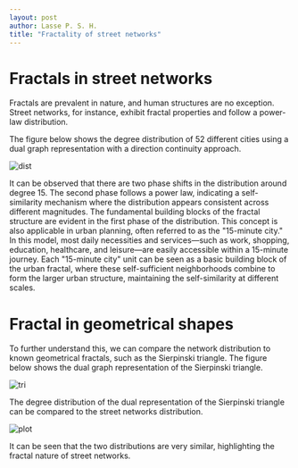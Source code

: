 ```yaml
---
layout: post
author: Lasse P. S. H.
title: "Fractality of street networks"
---
```


# Fractals in street networks

Fractals are prevalent in nature, and human structures are no exception. Street networks, for instance, exhibit fractal properties and follow a power-law distribution.

The figure below shows the degree distribution of 52 different cities using a dual graph representation with a direction continuity approach. 

![dist](/portfolio/images/fractality/real_degree.png)

It can be observed that there are two phase shifts in the distribution around degree 15. 
The second phase follows a power law, indicating a self-similarity mechanism where the distribution appears consistent across different magnitudes. The fundamental building blocks of the fractal structure are evident in the first phase of the distribution.
This concept is also applicable in urban planning, often referred to as the "15-minute city." In this model, most daily necessities and services—such as work, shopping, education, healthcare, and leisure—are easily accessible within a 15-minute journey. Each "15-minute city" unit can be seen as a basic building block of the urban fractal, where these self-sufficient neighborhoods combine to form the larger urban structure, maintaining the self-similarity at different scales.

# Fractal in geometrical shapes

To further understand this, we can compare the network distribution to known geometrical fractals, such as the Sierpinski triangle. 
The figure below shows the dual graph representation of the Sierpinski triangle.

![tri](/portfolio/images/fractality/tri_dual.png)

The degree distribution of the dual representation of the Sierpinski triangle can be compared to the street networks distribution.

![plot](/portfolio/images/fractality/plot.png)

It can be seen that the two distributions are very similar, highlighting the fractal nature of street networks.